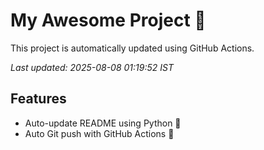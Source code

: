 # My Awesome Project 🚀

This project is automatically updated using GitHub Actions.

_Last updated: 2025-08-08 01:19:52 IST_

## Features
- Auto-update README using Python 🐍
- Auto Git push with GitHub Actions 🤖
